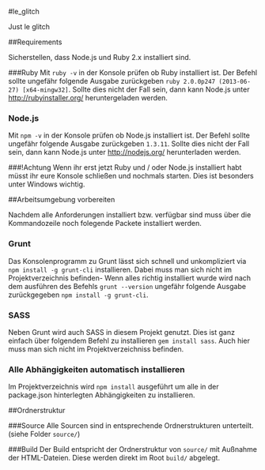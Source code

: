 #le_glitch

Just le glitch

##Requirements

Sicherstellen, dass Node.js und Ruby 2.x installiert sind.

###Ruby
Mit ```ruby -v``` in der Konsole prüfen ob Ruby installiert ist. Der Befehl sollte ungefähr folgende Ausgabe zurückgeben ```ruby 2.0.0p247 (2013-06-27) [x64-mingw32]```. Sollte dies nicht der Fall sein, dann kann Node.js unter http://rubyinstaller.org/ heruntergeladen werden.

### Node.js
Mit ```npm -v``` in der Konsole prüfen ob Node.js installiert ist. Der Befehl sollte ungefähr folgende Ausgabe zurückgeben ```1.3.11```. Sollte dies nicht der Fall sein, dann kann Node.js unter http://nodejs.org/ herunterladen werden.

###!Achtung
Wenn ihr erst jetzt Ruby und / oder Node.js installiert habt müsst ihr eure Konsole schließen und nochmals starten. Dies ist besonders unter Windows wichtig.

##Arbeitsumgebung vorbereiten

Nachdem alle Anforderungen installiert bzw. verfügbar sind muss über die Kommandozeile noch folegende Packete installiert werden.

### Grunt
Das Konsolenprogramm zu Grunt lässt sich schnell und unkompliziert via ```npm install -g grunt-cli``` installieren. Dabei muss man sich nicht im Projektverzeichnis befinden- Wenn alles richtig installiert wurde wird nach dem ausführen des Befehls ```grunt --version``` ungefähr folgende Ausgabe zurückgegeben ```npm install -g grunt-cli```.

### SASS

Neben Grunt wird auch SASS in diesem Projekt genutzt. Dies ist ganz einfach über folgendem Befehl zu installieren ```gem install sass```. Auch hier muss man sich nicht im Projektverzeichniss befinden.

### Alle Abhängigkeiten automatisch installieren
Im Projektverzeichnis wird ```npm install``` ausgeführt um alle in der package.json hinterlegten Abhängigkeiten zu installieren.

##Ordnerstruktur

###Source
Alle Sourcen sind in entsprechende Ordnerstrukturen unterteilt. (siehe Folder ```source/```)

###Build
Der Build entspricht der Ordnerstruktur von ```source/``` mit Außnahme der HTML-Dateien. Diese werden direkt im Root ```build/``` abgelegt.
